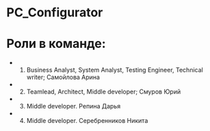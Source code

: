 # PC_Configurator
# Роли в команде:
- 1) Business Analyst, System Analyst, Testing Engineer, Technical writer; Самойлова Арина
- 2) Teamlead, Architect, Middle developer; Смуров Юрий
- 3) Middle developer. Репина Дарья
- 4) Middle developer. Серебренников Никита
